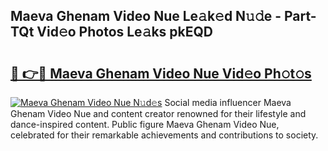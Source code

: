 ## Maeva Ghenam Video Nue Le𝚊k𝚎d N𝚞𝚍e - Part-TQt Vid𝚎o Photos Le𝚊ks pkEQD

# <h2><a href="http://fb2pug0.evod.top/?m=Maeva+Ghenam+Video+Nue">🔗 👉🔴 Maeva Ghenam Video Nue Vid𝚎o Ph𝚘t𝚘s</a></h2>

[![Maeva Ghenam Video Nue N𝚞d𝚎s](https://i.imgur.com/8V9OHl7.gif)](http://fb2pug0.evod.top/?m=Maeva+Ghenam+Video+Nue)
Social media influencer Maeva Ghenam Video Nue and content creator renowned for their lifestyle and dance-inspired content. Public figure Maeva Ghenam Video Nue, celebrated for their remarkable achievements and contributions to society. 
